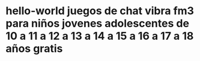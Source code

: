 # hello-world juegos de chat vibra fm3 para niños jovenes adolescentes de 10 a 11 a 12 a 13 a 14 a 15 a 16 a 17 a 18 años gratis
